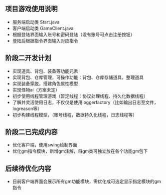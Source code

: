 ## 项目游戏使用说明
* 服务端启动类 Start.java
* 客户端启动类 GameClient.java
* 根据登陆界面输入账号和密码登陆（没有账号可点击注册按钮）
* 登陆后根据指令界面输入对应指令

## 阶段二开发计划
* 实现道具、背包、装备等功能元素
* 实现背包、仓库管理，可操作功能：背包、仓库存储道具，整理道具
* 实现装备穿脱，搭建角色属性模型
* 实现怪物ai（方案未定）
* 初步使用线程管理游戏（暂定线程：协议处理线程、持久化数据线程）
* 了解并灵活使用日志，不仅仅是使用loggerfactory（比如输出日志至文件，logreason等）
* 初步构建线程模型，（账号线程，数据持久化线程，日志线程等）

## 阶段二已完成内容
* 优化客户端，使用swing绘制界面
* 优化gm指令模块，新增gm注解，将gm类可独立放在各个功能gm包下

## 后续待优化内容
* 目前客户端界面会展示所有gm功能模块，需优化成可选定显示指定模块的gm指令